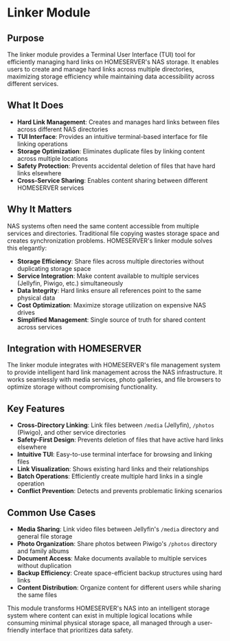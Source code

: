 # Linker Module

## Purpose

The linker module provides a Terminal User Interface (TUI) tool for efficiently managing hard links on HOMESERVER's NAS storage. It enables users to create and manage hard links across multiple directories, maximizing storage efficiency while maintaining data accessibility across different services.

## What It Does

- **Hard Link Management**: Creates and manages hard links between files across different NAS directories
- **TUI Interface**: Provides an intuitive terminal-based interface for file linking operations
- **Storage Optimization**: Eliminates duplicate files by linking content across multiple locations
- **Safety Protection**: Prevents accidental deletion of files that have hard links elsewhere
- **Cross-Service Sharing**: Enables content sharing between different HOMESERVER services

## Why It Matters

NAS systems often need the same content accessible from multiple services and directories. Traditional file copying wastes storage space and creates synchronization problems. HOMESERVER's linker module solves this elegantly:

- **Storage Efficiency**: Share files across multiple directories without duplicating storage space
- **Service Integration**: Make content available to multiple services (Jellyfin, Piwigo, etc.) simultaneously
- **Data Integrity**: Hard links ensure all references point to the same physical data
- **Cost Optimization**: Maximize storage utilization on expensive NAS drives
- **Simplified Management**: Single source of truth for shared content across services

## Integration with HOMESERVER

The linker module integrates with HOMESERVER's file management system to provide intelligent hard link management across the NAS infrastructure. It works seamlessly with media services, photo galleries, and file browsers to optimize storage without compromising functionality.

## Key Features

- **Cross-Directory Linking**: Link files between `/media` (Jellyfin), `/photos` (Piwigo), and other service directories
- **Safety-First Design**: Prevents deletion of files that have active hard links elsewhere
- **Intuitive TUI**: Easy-to-use terminal interface for browsing and linking files
- **Link Visualization**: Shows existing hard links and their relationships
- **Batch Operations**: Efficiently create multiple hard links in a single operation
- **Conflict Prevention**: Detects and prevents problematic linking scenarios

## Common Use Cases

- **Media Sharing**: Link video files between Jellyfin's `/media` directory and general file storage
- **Photo Organization**: Share photos between Piwigo's `/photos` directory and family albums
- **Document Access**: Make documents available to multiple services without duplication
- **Backup Efficiency**: Create space-efficient backup structures using hard links
- **Content Distribution**: Organize content for different users while sharing the same files

This module transforms HOMESERVER's NAS into an intelligent storage system where content can exist in multiple logical locations while consuming minimal physical storage space, all managed through a user-friendly interface that prioritizes data safety. 